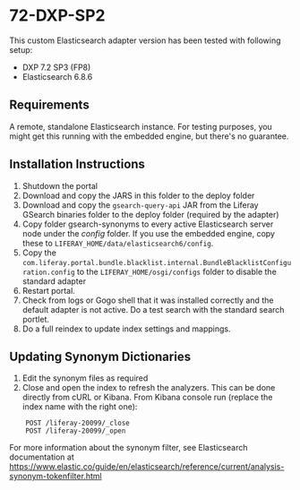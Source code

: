 # 72-DXP-SP2

This custom Elasticsearch adapter version has been tested with following setup:

* DXP 7.2 SP3 (FP8)
* Elasticsearch 6.8.6

## Requirements

A remote, standalone Elasticsearch instance. For testing purposes, you might get this running with the embedded engine, but there's no guarantee.

## Installation Instructions

1. Shutdown the portal
1. Download and copy the JARS in this folder to the deploy folder
1. Download and copy the `gsearch-query-api` JAR from the Liferay GSearch binaries folder to the deploy folder (required by the adapter)
1. Copy folder gsearch-synonyms to every active Elasticsearch server node under the *config* folder. If you use the embedded engine, copy these to `LIFERAY_HOME/data/elasticsearch6/config`.
1. Copy the `com.liferay.portal.bundle.blacklist.internal.BundleBlacklistConfiguration.config` to the `LIFERAY_HOME/osgi/configs` folder to disable the standard adapter 
1. Restart portal.
1. Check from logs or Gogo shell that it was installed correctly and the default adapter is not active. Do a test search with the standard search portlet.
1. Do a full reindex to update index settings and mappings.

## Updating Synonym Dictionaries

1. Edit the synonym files as required
1. Close and open the index to refresh the analyzers. This can be done directly from cURL or Kibana. From Kibana console run (replace the index name with the right one):

```
	POST /liferay-20099/_close
	POST /liferay-20099/_open
```

For more information about the synonym filter, see Elasticsearch documentation at https://www.elastic.co/guide/en/elasticsearch/reference/current/analysis-synonym-tokenfilter.html 

